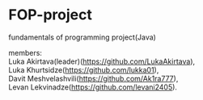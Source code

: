 # FOP-project
fundamentals of programming project(Java)  
  
 members:  
Luka Akirtava(leader)(https://github.com/LukaAkirtava),  
Luka Khurtsidze(https://github.com/lukka01),  
Davit Meshvelashvili(https://github.com/Ak1ra777),   
Levan Lekvinadze(https://github.com/levani2405).

